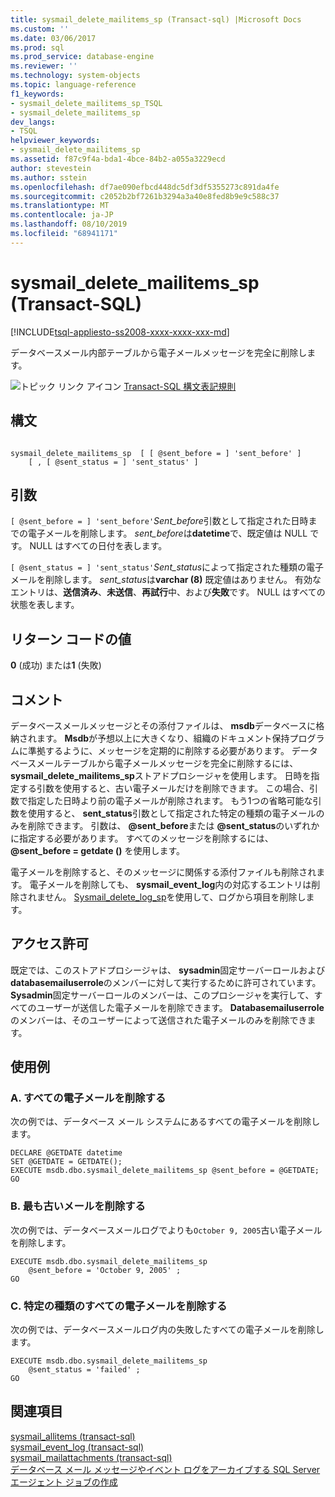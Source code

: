 ```yaml
---
title: sysmail_delete_mailitems_sp (Transact-sql) |Microsoft Docs
ms.custom: ''
ms.date: 03/06/2017
ms.prod: sql
ms.prod_service: database-engine
ms.reviewer: ''
ms.technology: system-objects
ms.topic: language-reference
f1_keywords:
- sysmail_delete_mailitems_sp_TSQL
- sysmail_delete_mailitems_sp
dev_langs:
- TSQL
helpviewer_keywords:
- sysmail_delete_mailitems_sp
ms.assetid: f87c9f4a-bda1-4bce-84b2-a055a3229ecd
author: stevestein
ms.author: sstein
ms.openlocfilehash: df7ae090efbcd448dc5df3df5355273c891da4fe
ms.sourcegitcommit: c2052b2bf7261b3294a3a40e8fed8b9e9c588c37
ms.translationtype: MT
ms.contentlocale: ja-JP
ms.lasthandoff: 08/10/2019
ms.locfileid: "68941171"
---
```

# <a name="sysmail_delete_mailitems_sp-transact-sql"></a>sysmail_delete_mailitems_sp (Transact-SQL)
[!INCLUDE[tsql-appliesto-ss2008-xxxx-xxxx-xxx-md](../../includes/tsql-appliesto-ss2008-xxxx-xxxx-xxx-md.md)]

  データベースメール内部テーブルから電子メールメッセージを完全に削除します。  
  
 ![トピック リンク アイコン](../../database-engine/configure-windows/media/topic-link.gif "トピック リンク アイコン") [Transact-SQL 構文表記規則](../../t-sql/language-elements/transact-sql-syntax-conventions-transact-sql.md)  
  
## <a name="syntax"></a>構文  
  
```  
  
sysmail_delete_mailitems_sp  [ [ @sent_before = ] 'sent_before' ]  
    [ , [ @sent_status = ] 'sent_status' ]  
```  
  
## <a name="arguments"></a>引数  
`[ @sent_before = ] 'sent_before'`*Sent_before*引数として指定された日時までの電子メールを削除します。 *sent_before*は**datetime**で、既定値は NULL です。 NULL はすべての日付を表します。  
  
`[ @sent_status = ] 'sent_status'`*Sent_status*によって指定された種類の電子メールを削除します。 *sent_status*は**varchar (8)** 既定値はありません。 有効なエントリは、**送信済み**、**未送信**、**再試行**中、および**失敗**です。 NULL はすべての状態を表します。  
  
## <a name="return-code-values"></a>リターン コードの値  
 **0** (成功) または**1** (失敗)  
  
## <a name="remarks"></a>コメント  
 データベースメールメッセージとその添付ファイルは、 **msdb**データベースに格納されます。 **Msdb**が予想以上に大きくなり、組織のドキュメント保持プログラムに準拠するように、メッセージを定期的に削除する必要があります。 データベースメールテーブルから電子メールメッセージを完全に削除するには、 **sysmail_delete_mailitems_sp**ストアドプロシージャを使用します。 日時を指定する引数を使用すると、古い電子メールだけを削除できます。 この場合、引数で指定した日時より前の電子メールが削除されます。 もう1つの省略可能な引数を使用すると、 **sent_status**引数として指定された特定の種類の電子メールのみを削除できます。 引数は、  **\@sent_before**または **\@sent_status**のいずれかに指定する必要があります。 すべてのメッセージを削除するには、  **\@sent_before = getdate ()** を使用します。  
  
 電子メールを削除すると、そのメッセージに関係する添付ファイルも削除されます。 電子メールを削除しても、 **sysmail_event_log**内の対応するエントリは削除されません。 [Sysmail_delete_log_sp](../../relational-databases/system-stored-procedures/sysmail-delete-log-sp-transact-sql.md)を使用して、ログから項目を削除します。  
  
## <a name="permissions"></a>アクセス許可  
 既定では、このストアドプロシージャは、 **sysadmin**固定サーバーロールおよび**databasemailuserrole**のメンバーに対して実行するために許可されています。 **Sysadmin**固定サーバーロールのメンバーは、このプロシージャを実行して、すべてのユーザーが送信した電子メールを削除できます。 **Databasemailuserrole**のメンバーは、そのユーザーによって送信された電子メールのみを削除できます。  
  
## <a name="examples"></a>使用例  
  
### <a name="a-deleting-all-e-mails"></a>A. すべての電子メールを削除する  
 次の例では、データベース メール システムにあるすべての電子メールを削除します。  
  
```  
DECLARE @GETDATE datetime  
SET @GETDATE = GETDATE();  
EXECUTE msdb.dbo.sysmail_delete_mailitems_sp @sent_before = @GETDATE;  
GO  
```  
  
### <a name="b-deleting-the-oldest-e-mails"></a>B. 最も古いメールを削除する  
 次の例では、データベースメールログでよりも`October 9, 2005`古い電子メールを削除します。  
  
```  
EXECUTE msdb.dbo.sysmail_delete_mailitems_sp   
    @sent_before = 'October 9, 2005' ;  
GO  
```  
  
### <a name="c-deleting-all-e-mails-of-a-certain-type"></a>C. 特定の種類のすべての電子メールを削除する  
 次の例では、データベースメールログ内の失敗したすべての電子メールを削除します。  
  
```  
EXECUTE msdb.dbo.sysmail_delete_mailitems_sp   
    @sent_status = 'failed' ;  
GO  
```  
  
## <a name="see-also"></a>関連項目  
 [sysmail_allitems &#40;transact-sql&#41;](../../relational-databases/system-catalog-views/sysmail-allitems-transact-sql.md)   
 [sysmail_event_log &#40;transact-sql&#41;](../../relational-databases/system-catalog-views/sysmail-event-log-transact-sql.md)   
 [sysmail_mailattachments &#40;transact-sql&#41;](../../relational-databases/system-catalog-views/sysmail-mailattachments-transact-sql.md)   
 [データベース メール メッセージやイベント ログをアーカイブする SQL Server エージェント ジョブの作成](../../relational-databases/database-mail/create-a-sql-server-agent-job-to-archive-database-mail-messages-and-event-logs.md)  
  
  
